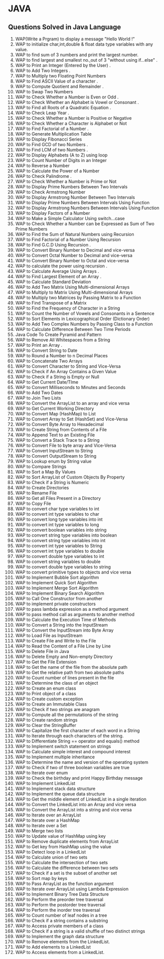 # JAVA
## Questions Solved in Java Language

1.	WAP(Write a Prgram) to display a message "Hello World !" 
2.	WAP to initialize char,int,double & float data type variables with any value.
3.	WAP to find sum of 3 numbers and print the largest number.
4.	WAP to find largest and smallest no.,out of 3 "without using if...else" .
5.	WAP to Print an Integer (Entered by the User) .
6.	WAP to Add Two Integers .
7.	WAP to Multiply two Floating Point Numbers
8.	WAP to Find ASCII Value of a character .
9.	WAP to Compute Quotient and Remainder .
10.	WAP to Swap Two Numbers
11.	WAP to Check Whether a Number is Even or Odd .
12.	WAP to Check Whether an Alphabet is Vowel or Consonant .
13.	WAP to Find all Roots of a Quadratic Equation .
14.	WAP to Check Leap Year .
15.	WAP to Check Whether a Number is Positive or Negative
16.	WAP to Check Whether a Character is Alphabet or Not
17.	WAP to Find Factorial of a Number .
18.	WAP to Generate Multiplication Table
19.	WAP to Display Fibonacci Series
20.	WAP to Find GCD of two Numbers .
21.	WAP to Find LCM of two Numbers .
22.	WAP to Display Alphabets (A to Z) using loop
23.	WAP to Count Number of Digits in an Integer
24.	WAP to Reverse a Number
25.	WAP to Calculate the Power of a Number
26.	WAP to Check Palindrome .
27.	WAP to Check Whether a Number is Prime or Not
28.	WAP to Display Prime Numbers Between Two Intervals
29.	WAP to Check Armstrong Number
30.	WAP to Display Armstrong Number Between Two Intervals
31.	WAP to Display Prime Numbers Between Intervals Using Function
32.	WAP to Display Armstrong Numbers Between Intervals Using Function
33.	WAP to Display Factors of a Number
34.	WAP to Make a Simple Calculator Using switch...case
35.	WAP to Check Whether a Number can be Expressed as Sum of Two Prime Numbers
36.	WAP to Find the Sum of Natural Numbers using Recursion
37.	WAP to Find Factorial of a Number Using Recursion
38.	WAP to Find G.C.D Using Recursion .
39.	WAP to Convert Binary Number to Decimal and vice-versa
40.	WAP to Convert Octal Number to Decimal and vice-versa
41.	WAP to Convert Binary Number to Octal and vice-versa
42.	WAP to calculate the power using recursion .
43.	WAP to Calculate Average Using Arrays .
44.	WAP to Find Largest Element of an Array .
45.	WAP to Calculate Standard Deviation
46.	WAP to Add Two Matrix Using Multi-dimensional Arrays
47.	WAP to Multiply to Matrix Using Multi-dimensional Arrays
48.	WAP to Multiply two Matrices by Passing Matrix to a Function
49.	WAP to Find Transpose of a Matrix
50.	WAP to Find the Frequency of Character in a String
51.	WAP to Count the Number of Vowels and Consonants in a Sentence
52.	WAP to Sort Elements in Lexicographical Order (Dictionary Order)
53.	WAP to Add Two Complex Numbers by Passing Class to a Function
54.	WAP to Calculate Difference Between Two Time Periods
55.	Java Code To Create Pyramid and Pattern
56.	WAP to Remove All Whitespaces from a String
57.	WAP to Print an Array .
58.	WAP to Convert String to Date
59.	WAP to Round a Number to n Decimal Places
60.	WAP to Concatenate Two Arrays
61.	WAP to Convert Character to String and Vice-Versa
62.	WAP to Check if An Array Contains a Given Value
63.	WAP to Check if a String is Empty or Null
64.	WAP to Get Current Date/TIme
65.	WAP to Convert Milliseconds to Minutes and Seconds
66.	WAP to Add Two Dates
67.	WAP to Join Two Lists
68.	WAP to Convert the ArrayList to an array and vice versa
69.	WAP to Get Current Working Directory
70.	WAP to Convert Map (HashMap) to List
71.	WAP to Convert Array to Set (HashSet) and Vice-Versa
72.	WAP to Convert Byte Array to Hexadecimal
73.	WAP to Create String from Contents of a File
74.	WAP to Append Text to an Existing File
75.	WAP to Convert a Stack Trace to a String
76.	WAP to Convert File to byte array and Vice-Versa
77.	WAP to Convert InputStream to String
78.	WAP to Convert OutputStream to String
79.	WAP to Lookup enum by String value
80.	WAP to Compare Strings
81.	WAP to Sort a Map By Values
82.	WAP to Sort ArrayList of Custom Objects By Property
83.	WAP to Check if a String is Numeric
84.	WAP to Create Directories
85.	WAP to Rename File
86.	WAP to Get all Files Present in a Directory
87.	WAP to Copy File
88.	WAP to convert char type variables to int
89.	WAP to convert int type variables to char
90.	WAP to convert long type variables into int
91.	WAP to convert int type variables to long
92.	WAP to convert boolean variables into string
93.	WAP to convert string type variables into boolean
94.	WAP to convert string type variables into int
95.	WAP to convert int type variables to String
96.	WAP to convert int type variables to double
97.	WAP to convert double type variables to int
98.	WAP to convert string variables to double
99.	WAP to convert double type variables to string
100.	WAP to convert primitive types to objects and vice versa
101.	WAP to Implement Bubble Sort algorithm
102.	WAP to Implement Quick Sort Algorithm
103.	WAP to Implement Merge Sort Algorithm
104.	WAP to Implement Binary Search Algorithm
105.	WAP to Call One Constructor from another
106.	WAP to implement private constructors
107.	WAP to pass lambda expression as a method argument
108.	WAP to pass method call as arguments to another method
109.	WAP to Calculate the Execution Time of Methods
110.	WAP to Convert a String into the InputStream
111.	WAP to Convert the InputStream into Byte Array
112.	WAP to Load File as InputStream
113.	WAP to Create File and Write to the File
114.	WAP to Read the Content of a File Line by Line
115.	WAP to Delete File in Java
116.	WAP to Delete Empty and Non-empty Directory
117.	WAP to Get the File Extension
118.	WAP to Get the name of the file from the absolute path
119.	WAP to Get the relative path from two absolute paths
120.	WAP to Count number of lines present in the file
121.	WAP to Determine the class of an object
122.	WAP to Create an enum class
123.	WAP to Print object of a class
124.	WAP to Create custom exception
125.	WAP to Create an Immutable Class
126.	WAP to Check if two strings are anagram
127.	WAP to Compute all the permutations of the string
128.	WAP to Create random strings
129.	WAP to Clear the StringBuffer
130.	WAP to Capitalize the first character of each word in a String
131.	WAP to Iterate through each characters of the string.
132.	WAP to Differentiate String == operator and equals() method
133.	WAP to Implement switch statement on strings
134.	WAP to Calculate simple interest and compound interest
135.	WAP to Implement multiple inheritance
136.	WAP to Determine the name and version of the operating system
137.	WAP to Check if two of three boolean variables are true
138.	WAP to Iterate over enum
139.	WAP to Check the birthday and print Happy Birthday message
140.	WAP to Implement LinkedList
141.	WAP to Implement stack data structure
142.	WAP to Implement the queue data structure
143.	WAP to Get the middle element of LinkedList in a single iteration
144.	WAP to Convert the LinkedList into an Array and vice versa
145.	WAP to Convert the ArrayList into a string and vice versa
146.	WAP to Iterate over an ArrayList
147.	WAP to Iterate over a HashMap
148.	WAP to Iterate over a Set
149.	WAP to Merge two lists
150.	WAP to Update value of HashMap using key
151.	WAP to Remove duplicate elements from ArrayList
152.	WAP to Get key from HashMap using the value
153.	WAP to Detect loop in a LinkedList
154.	WAP to Calculate union of two sets
155.	WAP to Calculate the intersection of two sets
156.	WAP to Calculate the difference between two sets
157.	WAP to Check if a set is the subset of another set
158.	WAP to Sort map by keys
159.	WAP to Pass ArrayList as the function argument
160.	WAP to Iterate over ArrayList using Lambda Expression
161.	WAP to Implement Binary Tree Data Structure
162.	WAP to Perform the preorder tree traversal
163.	WAP to Perform the postorder tree traversal
164.	WAP to Perform the inorder tree traversal
165.	WAP to Count number of leaf nodes in a tree
166.	WAP to Check if a string contains a substring
167.	WAP to Access private members of a class
168.	WAP to Check if a string is a valid shuffle of two distinct strings
169.	WAP to Implement the graph data structure
170.	WAP to Remove elements from the LinkedList.
171.	WAP to Add elements to a LinkedList
172.	WAP to Access elements from a LinkedList.
